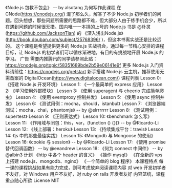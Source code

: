 《Node.js 包教不包会》 -- by alsotang 为何写作此课程 在 CNode(https://cnodejs.org/) 混了那么久，解答了不少 Node.js 初学者们的问题。回头想想，那些问题所需要的思路都不难，但大部分人由于练手机会少，所以在遇到问题的时候很无措。国内唯一一本排的上号的 Node.js 书是 @朴灵(https://github.com/JacksonTian) 的 《深入浅出Node.js》(http://book.douban.com/subject/25768396/ )，但这本书离实战还是比较远的。 这个课程是希望提供更多的 Node.js 实战机会，通过每一节精心安排的课程目标，让 Node.js 的初学者们可以循序渐进地，有目的有挑战地开展 Node.js 的学习。 广告 需要内推腾讯的同学请参照此贴： https://cnodejs.org/topic/58351689bde2b59e06141e9f 更多 Node.js 入门资料请前往：https://cnodejs.org/getstart 新手搭建 Node.js 云主机，推荐使用无需备案的 DigitalOcean(https://www.digitalocean.com/) 课程列表 Lesson 0: 《搭建 Node.js 开发环境》 Lesson 1: 《一个最简单的 express 应用》 Lesson 2: 《学习使用外部模块》 Lesson 3: 《使用 superagent 与 cheerio 完成简单爬虫》 Lesson 4: 《使用 eventproxy 控制并发》 Lesson 5: 《使用 async 控制并发》 Lesson 6: 《测试用例：mocha，should，istanbul》 Lesson 7: 《浏览器端测试：mocha，chai，phantomjs》 -- by @elrrrrrrr Lesson 8: 《测试用例：supertest》 Lesson 9: 《正则表达式》 Lesson 10: 《benchmark 怎么写》 Lesson 11: 《作用域与闭包：this，var，(function () {})》 -- by @Ricardo-Li Lesson 12: 《线上部署：heroku》 Lesson 13: 《持续集成平台：travis》 Lesson 14: 《js 中的那些最佳实践》 Lesson 15: 《Mongodb 与 Mongoose 的使用》 Lesson 16: 《cookie 与 session》 -- by @Ricardo-Li Lesson 17: 《使用 promise 替代回调函数》 -- by @eeandrew Lesson 18: 《何为 connect 中间件》 -- by @albin3 计划 《http 中各个 header 的含义》 《操作 mysql》 《在全新的 vps 上搭建 node.js、mongodb、nginx》 《一个简单的 blog 程序》 本课程特点 每一课的课程挑战如果有能力完成，则可考虑放弃阅读课程内容 对 web 开发初学者不友好，对 Windows 用户不友好，对 ruby on rails 开发者友好 内容笼统，课程重点随心所欲 License MIT